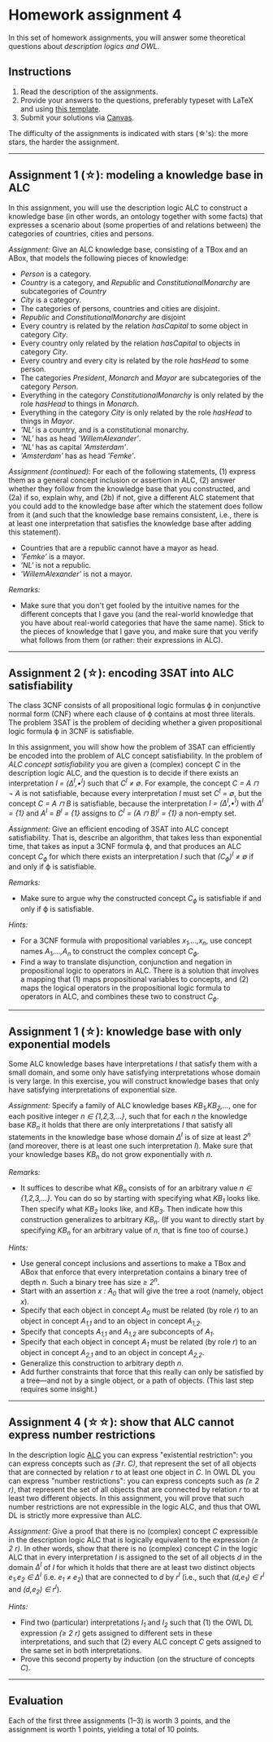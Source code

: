# Homework assignment 4

In this set of homework assignments, you will answer some theoretical questions about *description logics and OWL*.

## Instructions

1. Read the description of the assignments.
1. Provide your answers to the questions, preferably typeset with LaTeX and using [this template](../templates/homework.tex).
1. Submit your solutions via [Canvas](https://canvas.uva.nl/courses/10768).

The difficulty of the assignments is indicated with stars (&star;'s): the more stars, the harder the assignment.

---

## Assignment 1 (&star;): modeling a knowledge base in ALC

In this assignment, you will use the description logic ALC to construct
a knowledge base (in other words, an ontology together with some facts)
that expresses a scenario about (some properties of and relations between)
the categories of countries, cities and persons.

*Assignment:* Give an ALC knowledge base, consisting of a TBox and an ABox,
that models the following pieces of knowledge:
- *Person* is a category.
- *Country* is a category, and *Republic* and *ConstitutionalMonarchy*
are subcategories of *Country*
- *City* is a category.
- The categories of persons, countries and cities are disjoint.
- *Republic* and *ConstitutionalMonarchy* are disjoint
- Every country is related by the relation *hasCapital* to some object in
category *City*.
- Every country only related by the relation *hasCapital* to objects in
category *City*.
- Every country and every city is related by the role *hasHead*
to some person.
- The categories *President*, *Monarch* and *Mayor* are subcategories
of the category *Person*.
- Everything in the category *ConstitutionalMonarchy* is only related
by the role *hasHead* to things in *Monarch*.
- Everything in the category *City* is only related
by the role *hasHead* to things in *Mayor*.
- *'NL'* is a country, and is a constitutional monarchy.
- *'NL'* has as head *'WillemAlexander'*.
- *'NL'* has as capital *'Amsterdam'*.
- *'Amsterdam'* has as head *'Femke'*.

*Assignment (continued):*
For each of the following statements, (1) express them as a
general concept inclusion or assertion in ALC,
(2) answer whether they follow from the knowledge base that you constructed,
and (2a) if so, explain why,
and (2b) if not, give a different ALC statement that you could add to the knowledge
base after which the statement does follow from it (and such that the knowledge base
remains consistent, i.e., there is at least one interpretation that satisfies
the knowledge base after adding this statement).
- Countries that are a republic cannot have a mayor as head.
- *'Femke'* is a mayor.
- *'NL'* is not a republic.
- *'WillemAlexander'* is not a mayor.

*Remarks:*
- Make sure that you don't get fooled by the intuitive names for the different
concepts that I gave you (and the real-world knowledge that you have about
real-world categories that have the same name). Stick to the pieces of knowledge
that I gave you, and make sure that you verify what follows from them
(or rather: their expressions in ALC).

---

## Assignment 2 (&star;): encoding 3SAT into ALC satisfiability

The class 3CNF consists of all propositional logic formulas &varphi;
in conjunctive normal form (CNF) where each clause of &varphi;
contains at most three literals.
The problem 3SAT is the problem of deciding whether a given propositional
logic formula &varphi; in 3CNF is satisfiable.

In this assignment, you will show how the problem of 3SAT
can efficiently be encoded into the
problem of ALC concept satisfiability.
In the problem of *ALC concept satisfiability* you are given a (complex)
concept *C* in the description logic ALC, and the question is to decide if there
exists an interpretation *I = (&Delta;<sup>I</sup>,&bullet;<sup>I</sup>)*
such that *C<sup>I</sup> &ne; &emptyset;*.
For example, the concept *C = A &sqcap; &not; A* is not satisfiable,
because every interpretation *I* must set *C<sup>I</sup> = &emptyset;*,
but the concept *C = A &sqcap; B* is satisfiable,
because the interpretation *I = (&Delta;<sup>I</sup>,&bullet;<sup>I</sup>)*
with *&Delta;<sup>I</sup> = {1}* and *A<sup>I</sup> = B<sup>I</sup> = {1}*
assigns to *C<sup>I</sup> = (A &sqcap; B)<sup>I</sup> = {1}* a non-empty set.

*Assignment:* Give an efficient encoding of 3SAT into ALC concept satisfiability.
That is, describe an algorithm, that takes less than exponential time,
that takes as input a 3CNF formula &varphi;,
and that produces an ALC concept *C<sub>&varphi;</sub>*
for which there exists an interpretation *I*
such that *(C<sub>&varphi;</sub>)<sup>I</sup> &ne; &emptyset;* if and only if &varphi; is satisfiable.

*Remarks:*
- Make sure to argue why the constructed concept *C<sub>&varphi;</sub>*
is satisfiable if and only if &varphi; is satisfiable.

*Hints:*
- For a 3CNF formula with propositional variables *x<sub>1</sub>,...,x<sub>n</sub>*,
use concept names *A<sub>1</sub>,...,A<sub>n</sub>*
to construct the complex concept *C<sub>&varphi;</sub>*.
- Find a way to translate disjunction, conjunction and negation in propositional logic to operators in ALC. There is a solution that involves a mapping that (1) maps propositional variables to concepts, and (2) maps the logical operators in the propositional logic formula to operators in ALC, and combines these two to construct *C<sub>&varphi;</sub>*.

---

## Assignment 1 (&star;): knowledge base with only exponential models

Some ALC knowledge bases have interpretations *I* that satisfy them
with a small domain, and some only have satisfying interpretations
whose domain is very large.
In this exercise, you will construct knowledge bases that only
have satisfying interpretations of exponential size.

*Assignment:* Specify a family of ALC knowledge bases *KB<sub>1</sub>,KB<sub>2</sub>,...*,
one for each positive integer *n &in; {1,2,3,...}*,
such that for each *n* the knowledge base *KB<sub>n</sub>* it holds that
there are only interpretations *I* that satisfy all statements in the knowledge base
whose domain *&Delta;<sup>I</sup>* is of size at least *2<sup>n</sup>*
(and moreover, there is at least one such interpretation *I*).
Make sure that your knowledge bases *KB<sub>n</sub>*
do not grow exponentially with *n*.

*Remarks:*
- It suffices to describe what *KB<sub>n</sub>* consists of for an arbitrary
value *n &in; {1,2,3,...}*. You can do so by starting with
specifying what *KB<sub>1</sub>* looks like. Then specify what *KB<sub>2</sub>* looks like, and *KB<sub>3</sub>*.
Then indicate how this construction generalizes to arbitrary *KB<sub>n</sub>*.
(If you want to directly start by specifying *KB<sub>n</sub>* for an arbitrary
value of *n*, that is fine too of course.)

*Hints:*
- Use general concept inclusions and assertions to make a TBox and ABox
that enforce that every interpretation contains a binary tree of depth *n*.
Such a binary tree has size *&ge; 2<sup>n</sup>*.
- Start with an assertion *x : A<sub>0</sub>* that will give the tree a root
(namely, object *x*).
- Specify that each object in concept *A<sub>0</sub>* must be related (by role *r*)
to an object in concept *A<sub>1,1</sub>* and
to an object in concept *A<sub>1,2</sub>*.
- Specify that concepts *A<sub>1,1</sub>* and *A<sub>1,2</sub>* are subconcepts
of *A<sub>1</sub>*.
- Specify that each object in concept *A<sub>1</sub>* must be related (by role *r*)
to an object in concept *A<sub>2,1</sub>* and
to an object in concept *A<sub>2,2</sub>*.
- Generalize this construction to arbitrary depth *n*.
- Add further constraints that force that this really can only be satisfied
by a tree&mdash;and not by a single object, or a path of objects.
(This last step requires some insight.)

---

## Assignment 4 (&star;&star;): show that ALC cannot express number restrictions

In the description logic [ALC](https://en.wikipedia.org/wiki/Description_logic#The_description_logic_ALC)
you can express "existential restriction":
you can express concepts such as *(&exist; r. C)*, that represent
the set of all objects that are connected by relation *r* to at least
one object in *C*.
In OWL DL you can express "number restrictions":
you can express concepts such as *(&ge; 2 r)*, that represent the set
of all objects that are connected by relation *r* to at least two
different objects.
In this assignment, you will prove that such number restrictions
are not expressible in the logic ALC,
and thus that OWL DL is strictly more expressive than ALC.


*Assignment:* Give a proof that there is no (complex) concept *C* expressible
in the description logic ALC that is logically equivalent to
the expression *(&ge; 2 r)*.
In other words, show that there is no (complex) concept *C* in the logic ALC
that in every interpretation *I* is assigned to the set of all
objects *d* in the domain *&Delta;<sup>I</sup>* of *I* for which it holds that
there are at least two distinct
objects *e<sub>1</sub>,e<sub>2</sub> &in; &Delta;<sup>I</sup>*
(i.e. *e<sub>1</sub> &ne; e<sub>2</sub>*) that are connected to *d*
by *r<sup>I</sup>* (i.e., such that
*(d,e<sub>1</sub>) &in; r<sup>I</sup>* and *(d,e<sub>2</sub>) &in; r<sup>I</sup>*).

*Hints:*
- Find two (particular) interpretations *I<sub>1</sub>* and *I<sub>2</sub>*
such that (1) the OWL DL expression *(&ge; 2 r)* gets assigned to different sets
in these interpretations, and such that (2) every ALC concept *C* gets assigned
to the same set in both interpretations.
- Prove this second property by induction (on the structure of concepts *C*).

---

## Evaluation

Each of the first three assignments (1–3) is worth 3 points,
and the assignment is worth 1 points,
yielding a total of 10 points.

